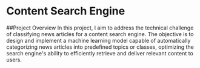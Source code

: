 # Content Search Engine

##Project Overview
In this project, I aim to address the technical challenge of classifying news articles for a content search engine. The objective is to design and implement a machine learning model capable of automatically categorizing news articles into predefined topics or classes, optimizing the search engine's ability to efficiently retrieve and deliver relevant content to users.
